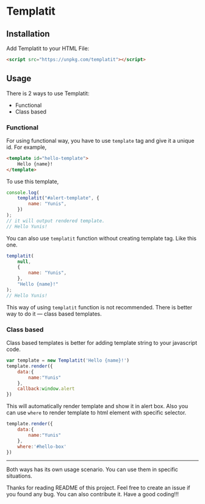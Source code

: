 # Templatit

## Installation

Add Templatit to your HTML File:

```html
<script src="https://unpkg.com/templatit"></script>
```

## Usage

There is 2 ways to use Templatit:

-   Functional
-   Class based

### Functional

For using functional way, you have to use `template` tag and give it a unique id. For example,

```html
<template id="hello-template"> 
    Hello {name}! 
</template>
```

To use this template,

```js
console.log(
    templatit("#alert-template", {
        name: "Yunis",
    })
);
// it will output rendered template.
// Hello Yunis!
```

You can also use `templatit` function without creating template tag. Like this one.

```js
templatit(
    null,
    {
        name: "Yunis",
    },
    "Hello {name}!"
);
// Hello Yunis!
```

This way of using `templatit` function is not recommended. There is better way to do it &mdash; class based templates.

### Class based
Class based templates is better for adding template string to your javascript code.
```js
var template = new Templatit('Hello {name}!')
template.render({
    data:{
        name:"Yunis"
    },
    callback:window.alert
})
```
This will automatically render template and show it in alert box.
Also you can use `where` to render template to html element with specific selector.
```js
template.render({
    data:{
        name:"Yunis"
    },
    where:'#hello-box'
})
```
----
Both ways has its own usage scenario. You can use them in specific situations.

Thanks for reading README of this project. Feel free to create an issue if you found any bug. You can also contribute it. Have a good coding!!!